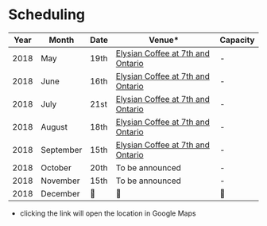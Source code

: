 # Scheduling

Year | Month | Date | Venue* | Capacity
---- | ----- | ---- | ----- | --------
2018 | May | 19th | [Elysian Coffee at 7th and Ontario](https://goo.gl/maps/vFcNsTtmu2C2) | -
2018 | June | 16th | [Elysian Coffee at 7th and Ontario](https://goo.gl/maps/vFcNsTtmu2C2) | -
2018 | July | 21st | [Elysian Coffee at 7th and Ontario](https://goo.gl/maps/vFcNsTtmu2C2) | -
2018 | August | 18th | [Elysian Coffee at 7th and Ontario](https://goo.gl/maps/vFcNsTtmu2C2) | -
2018 | September | 15th | [Elysian Coffee at 7th and Ontario](https://goo.gl/maps/vFcNsTtmu2C2) | -
2018 | October | 20th | To be announced | -
2018 | November | 15th | To be announced | -
2018 | December | 🎄 | 🎄 | 🎄


* clicking the link will open the location in Google Maps
